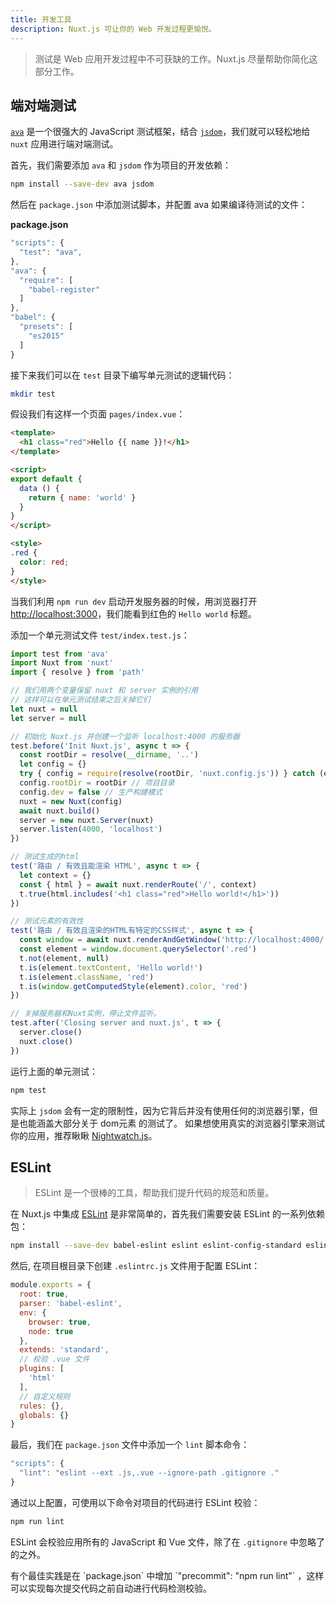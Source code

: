 ```yaml
---
title: 开发工具
description: Nuxt.js 可让你的 Web 开发过程更愉悦。
---
```


> 测试是 Web 应用开发过程中不可获缺的工作。Nuxt.js 尽量帮助你简化这部分工作。

## 端对端测试

[`ava`](https://github.com/avajs/ava) 是一个很强大的 JavaScript 测试框架，结合 [`jsdom`](https://github.com/tmpvar/jsdom)，我们就可以轻松地给 `nuxt` 应用进行端对端测试。

首先，我们需要添加 `ava` 和 `jsdom` 作为项目的开发依赖：

```bash
npm install --save-dev ava jsdom
```

然后在 `package.json` 中添加测试脚本，并配置 ava 如果编译待测试的文件：

__package.json__

```javascript
"scripts": {
  "test": "ava",
},
"ava": {
  "require": [
    "babel-register"
  ]
},
"babel": {
  "presets": [
    "es2015"
  ]
}
```

接下来我们可以在 `test` 目录下编写单元测试的逻辑代码：
```bash
mkdir test
```

假设我们有这样一个页面 `pages/index.vue`：
```html
<template>
  <h1 class="red">Hello {{ name }}!</h1>
</template>

<script>
export default {
  data () {
    return { name: 'world' }
  }
}
</script>

<style>
.red {
  color: red;
}
</style>
```

当我们利用 `npm run dev` 启动开发服务器的时候，用浏览器打开 [http://localhost:3000](http://localhost:3000)，我们能看到红色的 `Hello world` 标题。

添加一个单元测试文件 `test/index.test.js`：

```js
import test from 'ava'
import Nuxt from 'nuxt'
import { resolve } from 'path'

// 我们用两个变量保留 nuxt 和 server 实例的引用
// 这样可以在单元测试结束之后关掉它们
let nuxt = null
let server = null

// 初始化 Nuxt.js 并创建一个监听 localhost:4000 的服务器
test.before('Init Nuxt.js', async t => {
  const rootDir = resolve(__dirname, '..')
  let config = {}
  try { config = require(resolve(rootDir, 'nuxt.config.js')) } catch (e) {}
  config.rootDir = rootDir // 项目目录
  config.dev = false // 生产构建模式
  nuxt = new Nuxt(config)
  await nuxt.build()
  server = new nuxt.Server(nuxt)
  server.listen(4000, 'localhost')
})

// 测试生成的html
test('路由 / 有效且能渲染 HTML', async t => {
  let context = {}
  const { html } = await nuxt.renderRoute('/', context)
  t.true(html.includes('<h1 class="red">Hello world!</h1>'))
})

// 测试元素的有效性
test('路由 / 有效且渲染的HTML有特定的CSS样式', async t => {
  const window = await nuxt.renderAndGetWindow('http://localhost:4000/')
  const element = window.document.querySelector('.red')
  t.not(element, null)
  t.is(element.textContent, 'Hello world!')
  t.is(element.className, 'red')
  t.is(window.getComputedStyle(element).color, 'red')
})

// 关掉服务器和Nuxt实例，停止文件监听。
test.after('Closing server and nuxt.js', t => {
  server.close()
  nuxt.close()
})
```

运行上面的单元测试：
```bash
npm test
```

实际上 `jsdom` 会有一定的限制性，因为它背后并没有使用任何的浏览器引擎，但是也能涵盖大部分关于 dom元素 的测试了。
如果想使用真实的浏览器引擎来测试你的应用，推荐瞅瞅 [Nightwatch.js](http://nightwatchjs.org)。

## ESLint

> ESLint 是一个很棒的工具，帮助我们提升代码的规范和质量。

在 Nuxt.js 中集成 [ESLint](http://eslint.org) 是非常简单的，首先我们需要安装 ESLint 的一系列依赖包：

```bash
npm install --save-dev babel-eslint eslint eslint-config-standard eslint-plugin-html eslint-plugin-promise eslint-plugin-standard
```

然后, 在项目根目录下创建 `.eslintrc.js` 文件用于配置 ESLint：
```js
module.exports = {
  root: true,
  parser: 'babel-eslint',
  env: {
    browser: true,
    node: true
  },
  extends: 'standard',
  // 校验 .vue 文件
  plugins: [
    'html'
  ],
  // 自定义规则
  rules: {},
  globals: {}
}
```

最后，我们在 `package.json` 文件中添加一个 `lint` 脚本命令：

```js
"scripts": {
  "lint": "eslint --ext .js,.vue --ignore-path .gitignore ."
}
```

通过以上配置，可使用以下命令对项目的代码进行 ESLint 校验：
```bash
npm run lint
```

ESLint 会校验应用所有的 JavaScript 和 Vue 文件，除了在 `.gitignore` 中忽略了的之外。

<p class="Alert Alert--info">有个最佳实践是在 `package.json` 中增加 `"precommit": "npm run lint"` ，这样可以实现每次提交代码之前自动进行代码检测校验。</p>
